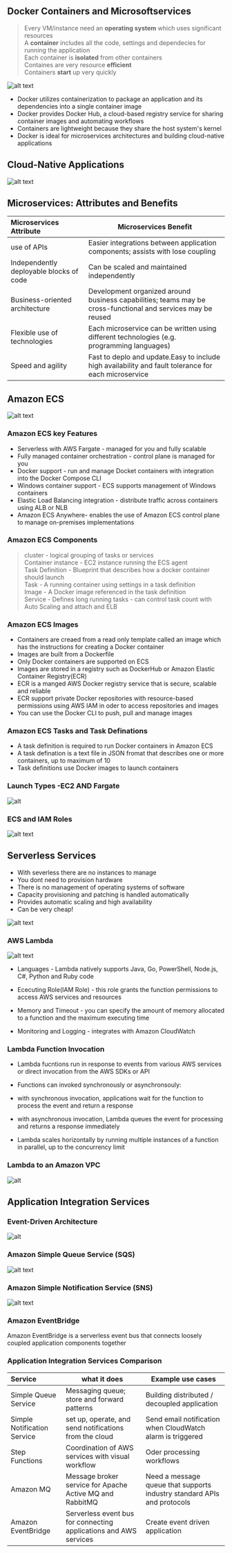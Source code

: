 ## Docker Containers and Microsoftservices  

> Every VM/instance need an **operating system** which uses significant resources  
> A **container** includes all the code, settings and dependecies for running the application  
> Each container is **isolated** from other containers  
> Containes are very resource **efficient**  
> Containers **start** up very quickly  

![alt text](./Images/image10.png)  

- Docker utilizes containerization to package an application and its dependencies into a single container image
- Docker provides Docker Hub, a cloud-based registry service for sharing container images and automating workflows
- Containers are lightweight because they share the host system's kernel
- Docker is ideal for microservices architectures and building cloud-native applications  

## Cloud-Native Applications

![alt text](./Images/image11.png)

## Microservices: Attributes and Benefits

|   Microservices Attribute               |                             Microservices Benefit                                                            |
|:----------------------------------------|--------------------------------------------------------------------------------------------------------------|
| use of APIs                             | Easier integrations between application components; assists with lose coupling                               |
| Independently deployable blocks of code | Can be scaled and maintained independently                                                                   |
| Business-oriented architecture          | Development organized around business capabilities; teams may be cross-functional and services may be reused |
| Flexible use of technologies            | Each microservice can be written using different technologies (e.g. programming languages)                   |
| Speed and agility                       | Fast to deplo and update.Easy to include high availability and fault tolerance for each microservice         |

## Amazon ECS 

![alt text](./Images/image12.png)  

### Amazon ECS key Features  

- Serverless with AWS Fargate - managed for you and fully scalable 
- Fully managed container orchestration - control plane is managed for you  
- Docker support - run and manage Docket containers with integration into the Docker Compose CLI  
- Windows container support - ECS supports management of Windows containers  
- Elastic Load Balancing integration - distribute traffic across containers using ALB or NLB  
- Amazon ECS Anywhere- enables the use of Amazon ECS control plane to manage on-premises implementations  

### Amazon ECS Components
> cluster - logical grouping of tasks or services  
> Container instance - EC2 instance running the ECS agent  
> Task Definition - Blueprint that describes how a docker container should launch  
> Task - A running container using settings in a task definition  
> Image - A Docker image referenced in the task definition  
> Service - Defines long running tasks - can control task count with Auto Scaling and attach and ELB  

### Amazon ECS Images
- Containers are creaed from a read only template called an image which has the instructions for creating a Docker container  
- Images are built from a Dockerfile   
- Only Docker containers are supported on ECS  
- Images are stored in a registry such as DockerHub or Amazon Elastic Container Registry(ECR)  
- ECR is a manged AWS Docker registry service that is secure, scalable and reliable  
- ECR support private Docker repositories with resource-based permissions using AWS IAM in oder to access repositories and images  
- You can use the Docker CLI to push, pull and manage images  

### Amazon ECS Tasks and Task Definations
- A task definition is required to run Docker containers in Amazon ECS  
- A task defination is a text file in JSON fromat that describes one or more containers, up to maximum of 10  
- Task definitions use Docker images to launch containers  

### Launch Types -EC2 AND Fargate

![alt](./Images/image13.png)

### ECS and IAM Roles

![alt text](./Images/image14.png)

## Serverless Services

- With severless there are no instances to manage   
- You dont need to provision hardware  
- There is no management of operating systems of software  
- Capacity provisioning and patching is handled automatically  
- Provides automatic scaling and high availability  
- Can be very cheap!  

![alt text](./Images/image15.png)

### AWS Lambda

![alt text](./Images/image16.png)

- Languages - Lambda natively supports Java, Go, PowerShell, Node.js, C#, Python and Ruby code   

- Ececuting Role(IAM Role) - this role grants the function permissions to access AWS services and resources    

- Memory and Timeout - you can specify the amount of memory allocated to a function and the maximum executing time   

- Monitoring and Logging - integrates with Amazon CloudWatch  

### Lambda Function Invocation

- Lambda fucntions run in response to events from various AWS services or direct invocation from the AWS SDKs or API    

- Functions can invoked synchronously or asynchronsouly:  
 - with synchronous invocation, applications wait for the function to process the event and return a response  
 - with asynchronous invocation, Lambda queues the event for processing and returns a response immediately  
- Lambda scales horizontally by running multiple instances of a function in parallel, up to the concurrency limit  

### Lambda to an Amazon VPC

![alt](./Images/image17.png)

## Application Integration Services

### Event-Driven Architecture
![alt](./Images/image18.png)

### Amazon Simple Queue Service (SQS)
![alt text](./Images/image19.png)

### Amazon Simple Notification Service (SNS)
![alt text](./Images/image20.png)

### Amazon EventBridge
Amazon EventBridge is a serverless event bus that connects loosely coupled application components together

### Application Integration Services Comparison

|  Service                    |   what it does                                                    | Example use cases                                                       |
|:----------------------------|-------------------------------------------------------------------| ------------------------------------------------------------------------|
| Simple Queue Service        | Messaging queue; store and forward patterns                       | Building distributed / decoupled application                            |
| Simple Notification Service | set up, operate, and send notifications from the cloud            | Send email notification when CloudWatch alarm is triggered              |
| Step Functions              | Coordination of AWS services with visual workflow                 | Oder processing workflows                                               |
| Amazon MQ                   | Message broker service for Apache Active MQ and RabbitMQ          | Need a message queue that supports industry standard APIs and protocols |
| Amazon EventBridge          | Serverless event bus for connecting applications and AWS services | Create event driven application                                         |
